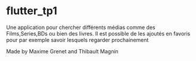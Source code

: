# flutter_tp1

Une application pour chercher différents médias comme des Films,Series,BDs ou bien des livres. Il est possible de les ajoutés en favoris pour par exemple savoir lesquels regarder prochainement

Made by Maxime Grenet and Thibault Magnin

